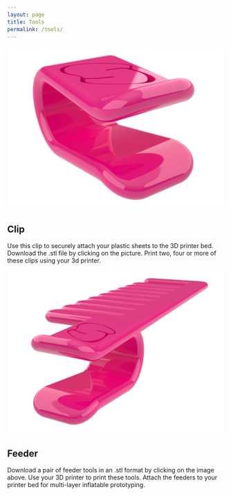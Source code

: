 ```yaml
---
layout: page
title: Tools
permalink: /tools/
---
```


<a href="/objects/clip-7mm-2.stl" download="clip_7mm.stl">
  <img class="left" src="/images/clip-3.png" alt="clip">
</a>

## Clip
Use this clip to securely attach your plastic sheets to the 3D printer bed. Download the .stl file by clicking on the picture. Print two, four or more of these clips using your 3d printer.

<a href="/objects/feeder-7mm-double-2.stl" download="feeder_7mm.stl">
  <img class="right" src="/images/feeder.png" alt="feeder">
</a>

<h2 style="clear: left">Feeder</h2>
Download a pair of feeder tools in an .stl format by clicking on the image above. Use your 3D printer to print these tools. Attach the feeders to your printer bed for multi-layer inflatable prototyping.
